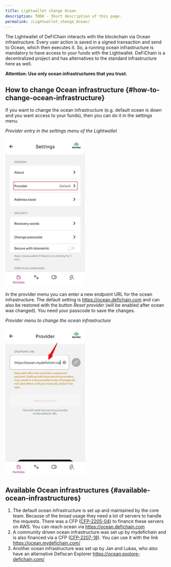 ```yaml
---
title: Lightwallet change Ocean
description: TODO - Short description of this page.
permalink: /Lightwallet_change_Ocean/
---
```


The Lightwallet of DeFiChain interacts with the blockchain via Ocean infrastructure. Every user action is saved in a signed transaction and send to Ocean, which then executes it. So, a running ocean infrastructure is mandatory to have access to your funds with the Lightwallet. DeFiChain is a decentralized project and has alternatives to the standard infrastructure here as well.

**Attention: Use only ocean infrastructures that you trust.**

## How to change Ocean infrastructure {#how-to-change-ocean-infrastructure}

If you want to change the ocean infrastructure (e.g. default ocean is down and you want access to your funds), then you can do it in the settings menu.

*Provider entry in the settings menu of the Lightwallet*

![Provider entry in the settings menu of the Lightwallet](./../media/Lightwallet_settings_Provider.jpg)

In the provider menu you can enter a new endpoint URL for the ocean infrastructure. The default setting is <https://ocean.defichain.com> and can also be restored with the button *Reset provider* (will be enabled after ocean was changed). You need your passcode to save the changes.

*Provider menu to change the ocean infrastructure*

![Provider menu to change the ocean infrastructure](./../media/Lightwallet_provider_menu.jpg)

## Available Ocean infrastructures {#available-ocean-infrastructures}

1.  The default ocean infrastructure is set up and maintained by the core team. Because of the broad usage they need a lot of servers to handle the requests. There was a CFP ([CFP-2205-04](https://github.com/DeFiCh/dfips/issues/147)) to finance these servers on AWS. You can reach ocean via <https://ocean.defichain.com>
2.  A community driven ocean infrastructure was set up by mydefichain and is also financed via a CFP ([CFP-2207-18](https://github.com/DeFiCh/dfips/issues/187)). You can use it with the link <https://ocean.mydefichain.com/>
3.  Another ocean infrastructure was set up by Jan and Lukas, who also have an alternative Defiscan Explorer <https://ocean.explore-defichain.com/>
